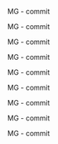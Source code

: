 MG - commit

MG - commit

MG - commit

MG - commit

MG - commit

MG - commit

MG - commit

MG - commit

MG - commit

